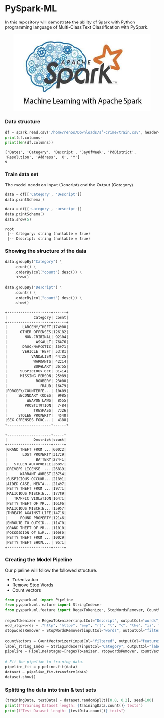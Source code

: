 # PySpark-ML

In this repository will demostrate the ability of Spark with Python programming language of Multi-Class Text Classification with PySpark.

<p align="center"> 
<img src="https://github.com/BardisRenos/PySpark-ML/blob/main/apache-spark-machine-learning.jpg" width="450" height="250" style=centerme>
</p>




### Data structure 

```python
df = spark.read.csv('/home/renos/Downloads/sf-crime/train.csv', header=True, inferSchema=True)
print(df.columns)
print(len(df.columns))
```

```
['Dates', 'Category', 'Descript', 'DayOfWeek', 'PdDistrict', 'Resolution', 'Address', 'X', 'Y']
9
```


### Train data set

The model needs an Input (Descript) and the Output (Category)

```python
data = df[['Category', 'Descript']]
data.printSchema()
```

```python
data = df[['Category', 'Descript']]
data.printSchema()
data.show(5)
```

```
root
 |-- Category: string (nullable = true)
 |-- Descript: string (nullable = true)
```

### Showing the structure of the data

```python
data.groupBy("Category") \
    .count() \
    .orderBy(col("count").desc()) \
    .show()

data.groupBy("Descript") \
    .count() \
    .orderBy(col("count").desc()) \
    .show()
```

```
+--------------------+------+
|            Category| count|
+--------------------+------+
|       LARCENY/THEFT|174900|
|      OTHER OFFENSES|126182|
|        NON-CRIMINAL| 92304|
|             ASSAULT| 76876|
|       DRUG/NARCOTIC| 53971|
|       VEHICLE THEFT| 53781|
|           VANDALISM| 44725|
|            WARRANTS| 42214|
|            BURGLARY| 36755|
|      SUSPICIOUS OCC| 31414|
|      MISSING PERSON| 25989|
|             ROBBERY| 23000|
|               FRAUD| 16679|
|FORGERY/COUNTERFE...| 10609|
|     SECONDARY CODES|  9985|
|         WEAPON LAWS|  8555|
|        PROSTITUTION|  7484|
|            TRESPASS|  7326|
|     STOLEN PROPERTY|  4540|
|SEX OFFENSES FORC...|  4388|
+--------------------+------+

+--------------------+-----+
|            Descript|count|
+--------------------+-----+
|GRAND THEFT FROM ...|60022|
|       LOST PROPERTY|31729|
|             BATTERY|27441|
|   STOLEN AUTOMOBILE|26897|
|DRIVERS LICENSE, ...|26839|
|      WARRANT ARREST|23754|
|SUSPICIOUS OCCURR...|21891|
|AIDED CASE, MENTA...|21497|
|PETTY THEFT FROM ...|19771|
|MALICIOUS MISCHIE...|17789|
|   TRAFFIC VIOLATION|16471|
|PETTY THEFT OF PR...|16196|
|MALICIOUS MISCHIE...|15957|
|THREATS AGAINST LIFE|14716|
|      FOUND PROPERTY|12146|
|ENROUTE TO OUTSID...|11470|
|GRAND THEFT OF PR...|11010|
|POSSESSION OF NAR...|10050|
|PETTY THEFT FROM ...|10029|
|PETTY THEFT SHOPL...| 9571|
+--------------------+-----+
```

### Creating the Model Pipeline

Our pipeline will follow the followed structure.

* Tokenization
* Remove Stop Words
* Count vectors

```python
from pyspark.ml import Pipeline
from pyspark.ml.feature import StringIndexer
from pyspark.ml.feature import RegexTokenizer, StopWordsRemover, CountVectorizer

regexTokenizer = RegexTokenizer(inputCol="Descript", outputCol="words", pattern="\\W")
add_stopwords = ["http", "https", "amp", "rt", "t", "c", "the", "is", "a", "an", "and"]
stopwordsRemover = StopWordsRemover(inputCol="words", outputCol="filtered").setStopWords(add_stopwords)

countVectors = CountVectorizer(inputCol="filtered", outputCol="features", vocabSize=10000, minDF=5)
label_string_Index = StringIndexer(inputCol="Category", outputCol="label")
pipeline = Pipeline(stages=[regexTokenizer, stopwordsRemover, countVectors, label_string_Index])

# Fit the pipeline to training data.
pipeline_fit = pipeline.fit(data)
dataset = pipeline_fit.transform(data)
dataset.show()
```

### Splitting the data into train & test sets


```python
(trainingData, testData) = dataset.randomSplit([0.8, 0.2], seed=100)
print(f"Training Dataset length: {trainingData.count()} texts")
print(f"Test Dataset length: {testData.count()} texts")
```
